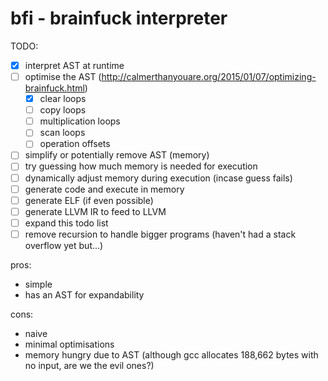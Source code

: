 # bfi - brainfuck interpreter

TODO:
  - [x] interpret AST at runtime
  - [ ] optimise the AST (http://calmerthanyouare.org/2015/01/07/optimizing-brainfuck.html)
      - [x] clear loops
      - [ ] copy loops
      - [ ] multiplication loops
      - [ ] scan loops
      - [ ] operation offsets
  - [ ] simplify or potentially remove AST (memory)
  - [ ] try guessing how much memory is needed for execution
  - [ ] dynamically adjust memory during execution (incase guess fails)
  - [ ] generate code and execute in memory
  - [ ] generate ELF (if even possible)
  - [ ] generate LLVM IR to feed to LLVM
  - [ ] expand this todo list
  - [ ] remove recursion to handle bigger programs (haven't had a stack overflow yet but...)

pros:
  - simple
  - has an AST for expandability

cons:
  - naive
  - minimal optimisations
  - memory hungry due to AST (although gcc allocates 188,662 bytes with no input, are we the evil ones?)
